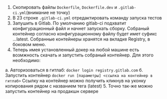 1. Скопировать файлы `Dockerfile`, `Dockerfile.dev` и `.gitlab-ci.yml`(внимание не точку)
2. В 23 строке `.gitlab-ci.yml` отредактировать команду запуска тестов
3. Запушить в Gitlab. По умолчанию gitlab-ci подхватит конфигурационный файл и начнет запускать сборку. Собраный контейнер согласно конфигурационному файлу будет имет суфикс ...latest. Собранные контейнеры хранятся на вкладке Registry, в боковом меню.
4. Теперь имея установленный докер на любой машине есть возмжность скачать и запустить собраный контейнер. Для этого необходимо:
  
  а. Авторизоваться в гитлаб: `docker login registry.gitlab.com`
  б. Запустить контейнер `docker run [параметры] <ссылка на контейнер в гитлаб>`
  Ссылку на контейнер можно получить кликнув на уконку копирования рядом с названием тега (latest)
5. Точно так-же можно запустить контейнер на продакшн сервере
